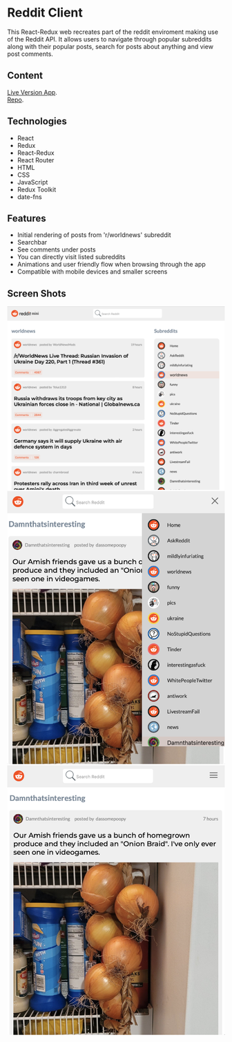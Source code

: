 # Reddit Client

This React-Redux web recreates part of the reddit enviroment making use of the Reddit API. It allows users to navigate through popular subreddits along with their popular posts, search for posts about anything and view post comments.

## Content
[Live Version App](https://bucolic-douhua-981cd4.netlify.app).\
[Repo](https://github.com/DigitalDream23/myredditapp).

## Technologies

* React
* Redux
* React-Redux
* React Router
* HTML
* CSS
* JavaScript
* Redux Toolkit
* date-fns

## Features

* Initial rendering of posts from 'r/worldnews' subreddit
* Searchbar
* See comments under posts
* You can directly visit listed subreddits
* Animations and user friendly flow when browsing through the app
* Compatible with mobile devices and smaller screens


## Screen Shots

![Preview Image](./public/Resources/Screen%20Shot%201.png)
![Preview Image](./public/Resources/Screen%20Shot%202.png)
![Preview Image](./public/Resources/Screen%20Shot%203.png)

